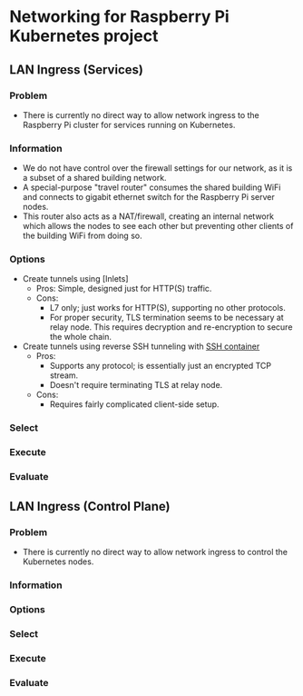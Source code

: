 # Networking for Raspberry Pi Kubernetes project

## LAN Ingress (Services)

### Problem

- There is currently no direct way to allow network ingress to the Raspberry Pi cluster for services running on Kubernetes.

### Information

- We do not have control over the firewall settings for our network, as it is a subset of a shared building network.
- A special-purpose "travel router" consumes the shared building WiFi and connects to gigabit ethernet switch for the Raspberry Pi server nodes.
- This router also acts as a NAT/firewall, creating an internal network which allows the nodes to see each other but preventing other clients of the building WiFi from doing so.

### Options

- Create tunnels using [Inlets]
  - Pros: Simple, designed just for HTTP(S) traffic.
  - Cons:
    - L7 only; just works for HTTP(S), supporting no other protocols.
    - For proper security, TLS termination seems to be necessary at relay node. This requires decryption and re-encryption to secure the whole chain.
- Create tunnels using reverse SSH tunneling with [SSH container](https://hub.docker.com/r/linuxserver/openssh-server)
  - Pros:
    - Supports any protocol; is essentially just an encrypted TCP stream.
    - Doesn't require terminating TLS at relay node.
  - Cons:
    - Requires fairly complicated client-side setup.

### Select

### Execute

### Evaluate

## LAN Ingress (Control Plane)

### Problem

- There is currently no direct way to allow network ingress to control the Kubernetes nodes.

### Information

### Options

### Select

### Execute

### Evaluate